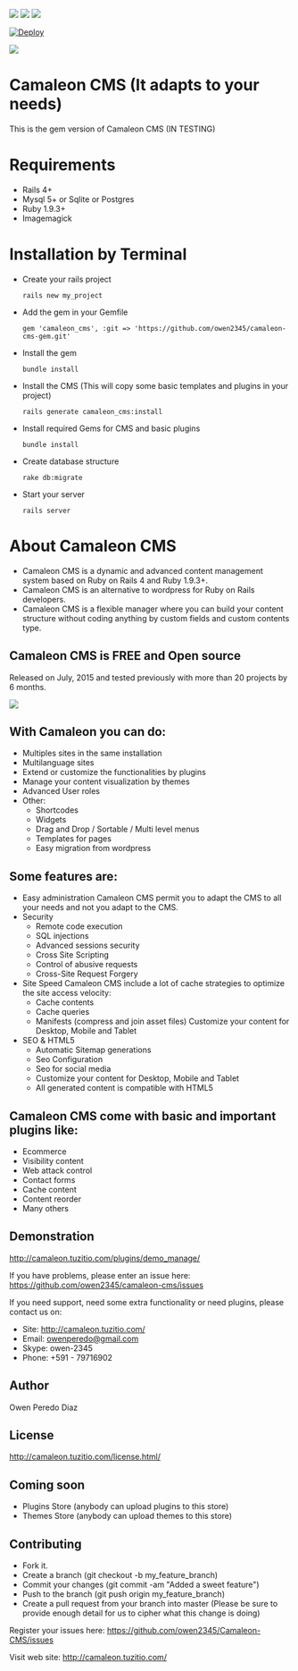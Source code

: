 ![](https://img.shields.io/badge/Version-1.0-green.svg)
![](https://img.shields.io/badge/Rails-4%2B-green.svg)
![](https://img.shields.io/badge/Ruby-1.9.3%2B-green.svg)

[![Deploy](https://www.herokucdn.com/deploy/button.png)](https://heroku.com/deploy?template=https://github.com/owen2345/camaleon-cms)

![](http://camaleon.tuzitio.com/media/132/logo2.png)

# Camaleon CMS (It adapts to your needs)
This is the gem version of Camaleon CMS (IN TESTING)

# Requirements
* Rails 4+
* Mysql 5+ or Sqlite or Postgres
* Ruby 1.9.3+
* Imagemagick

# Installation by Terminal
* Create your rails project

  ```
  rails new my_project
  ```
* Add the gem in your Gemfile
  
  ```
  gem 'camaleon_cms', :git => 'https://github.com/owen2345/camaleon-cms-gem.git'
  ```
* Install the gem
  
  ```
  bundle install
  ```
* Install the CMS (This will copy some basic templates and plugins in your project)
  
  ```
  rails generate camaleon_cms:install
  ```
* Install required Gems for CMS and basic plugins
  
  ```
  bundle install
  ```
* Create database structure
  
  ```
  rake db:migrate
  ```
* Start your server
  
  ```
  rails server
  ```

# About Camaleon CMS
* Camaleon CMS is a dynamic and advanced content management system based on Ruby on Rails 4 and Ruby 1.9.3+.
* Camaleon CMS is an alternative to wordpress for Ruby on Rails developers.
* Camaleon CMS is a flexible manager where you can build your content structure without coding anything by custom fields and custom contents type.

## Camaleon CMS is FREE and Open source
Released on July, 2015 and tested previously with more than 20 projects by 6 months.

![](http://camaleon.tuzitio.com/media/132/multi-language.png)

## With Camaleon you can do:
* Multiples sites in the same installation
* Multilanguage sites
* Extend or customize the functionalities by plugins
* Manage your content visualization by themes
* Advanced User roles
* Other:
  - Shortcodes
  - Widgets
  - Drag and Drop / Sortable / Multi level menus
  - Templates for pages
  - Easy migration from wordpress

## Some features are:
* Easy administration
  Camaleon CMS permit you to adapt the CMS to all your needs and not you adapt to the CMS.
* Security
  - Remote code execution
  - SQL injections
  - Advanced sessions security
  - Cross Site Scripting
  - Control of abusive requests
  - Cross-Site Request Forgery
* Site Speed
  Camaleon CMS include a lot of cache strategies to optimize the site access velocity:
    - Cache contents
    - Cache queries
    - Manifests (compress and join asset files)
  Customize your content for Desktop, Mobile and Tablet
* SEO & HTML5
  - Automatic Sitemap generations
  - Seo Configuration
  - Seo for social media
  - Customize your content for Desktop, Mobile and Tablet
  - All generated content is compatible with HTML5


## Camaleon CMS come with basic and important plugins like:
* Ecommerce
* Visibility content
* Web attack control
* Contact forms
* Cache content
* Content reorder
* Many others

## Demonstration
http://camaleon.tuzitio.com/plugins/demo_manage/

If you have problems, please enter an issue here: https://github.com/owen2345/camaleon-cms/issues

If you need support, need some extra functionality or need plugins, please contact us on:
* Site: http://camaleon.tuzitio.com/
* Email: owenperedo@gmail.com
* Skype: owen-2345
* Phone: +591 - 79716902


## Author
Owen Peredo Diaz

## License
http://camaleon.tuzitio.com/license.html/

## Coming soon
* Plugins Store (anybody can upload plugins to this store)
* Themes Store (anybody can upload themes to this store)

## Contributing
* Fork it.
* Create a branch (git checkout -b my_feature_branch)
* Commit your changes (git commit -am "Added a sweet feature")
* Push to the branch (git push origin my_feature_branch)
* Create a pull request from your branch into master (Please be sure to provide enough detail for us to cipher what this change is doing)

Register your issues here: https://github.com/owen2345/Camaleon-CMS/issues

Visit web site: http://camaleon.tuzitio.com/
